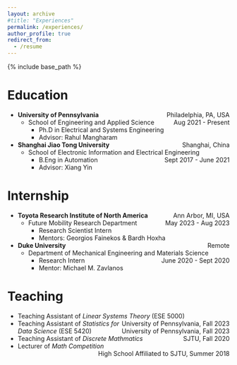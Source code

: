 ```yaml
---
layout: archive
#title: "Experiences"
permalink: /experiences/
author_profile: true
redirect_from:
  - /resume
---
```


{% include base_path %}

Education
======
* **University of Pennsylvania** <span style="float:right">Philadelphia, PA, USA</span>
  * School of Engineering and Applied Science <span style="float:right">Aug 2021 - Present</span>
    * Ph.D in Electrical and Systems Engineering
    * Advisor: Rahul Mangharam
* **Shanghai Jiao Tong University** <span style="float:right">Shanghai, China</span>
  * School of Electronic Information and Electrical Engineering <span style="float:right">Sept 2017 - June 2021</span>
    * B.Eng in Automation
    * Advisor: Xiang Yin

Internship
======
* **Toyota Research Institute of North America** <span style="float:right">Ann Arbor, MI, USA</span>
  * Future Mobility Research Department <span style="float:right">May 2023 - Aug 2023</span>
    * Research Scientist Intern
    * Mentors: Georgios Fainekos & Bardh Hoxha
* **Duke University** <span style="float:right">Remote</span>
  * Department of Mechanical Engineering and Materials Science <span style="float:right">June 2020 - Sept 2020</span>
    * Research Intern
    * Mentor: Michael M. Zavlanos

Teaching
======
* Teaching Assistant of *Linear Systems Theory* (ESE 5000) <span style="float:right">University of Pennsylvania, Fall 2023</span>
* Teaching Assistant of *Statistics for Data Science* (ESE 5420) <span style="float:right">University of Pennsylvania, Fall 2023</span>
* Teaching Assistant of *Discrete Mathmatics* <span style="float:right">SJTU, Fall 2020</span>
* Lecturer of *Math Competition* <span style="float:right">High School Affiliated to SJTU, Summer 2018</span>
